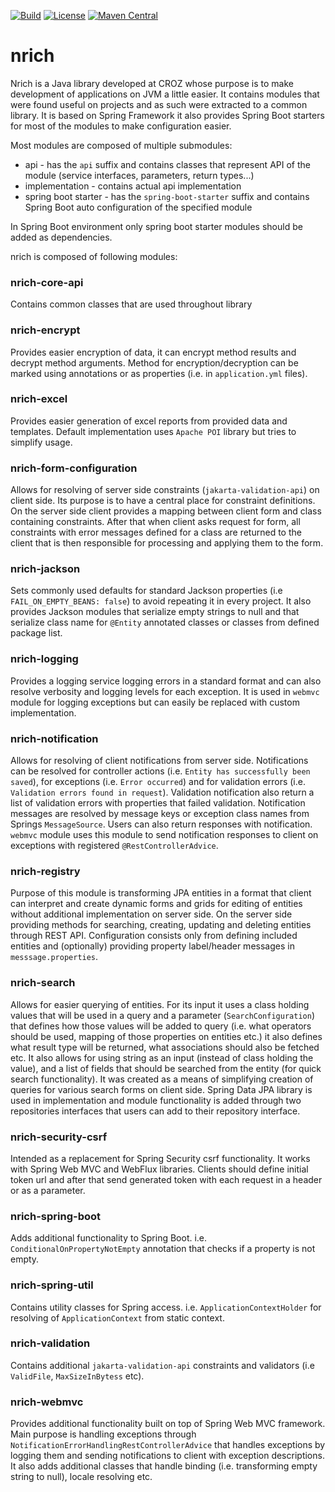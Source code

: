 [![Build](https://github.com/croz-ltd/nrich/actions/workflows/build.yml/badge.svg?branch=master)](https://github.com/croz-ltd/nrich/actions/workflows/build.yml)
[![License](https://img.shields.io/github/license/croz-ltd/nrich?color=yellow&logo=apache)](https://github.com/croz-ltd/nrich/blob/master/LICENSE)
[![Maven Central](https://maven-badges.herokuapp.com/maven-central/net.croz.nrich/nrich-core-api/badge.svg?color=blue)](https://search.maven.org/search?q=net.croz.nrich)

# nrich

Nrich is a Java library developed at CROZ whose purpose is to make development of applications on JVM a little easier.
It contains modules that were found useful on projects and as such were extracted to a common library.
It is based on Spring Framework it also provides Spring Boot starters for most of the modules to make 
configuration easier.

Most modules are composed of multiple submodules: 

- api - has the `api` suffix and contains classes that represent API of the module (service interfaces, parameters, return types...)
- implementation - contains actual api implementation
- spring boot starter - has the `spring-boot-starter` suffix and contains Spring Boot auto configuration of the specified module 

In Spring Boot environment only spring boot starter modules should be added as dependencies.

nrich is composed of following modules:

### nrich-core-api
  
  Contains common classes that are used throughout library
  
### nrich-encrypt
   
   Provides easier encryption of data, it can encrypt method results and decrypt method arguments.
   Method for encryption/decryption can be marked using annotations or as properties (i.e. in `application.yml` files).
   
### nrich-excel

  Provides easier generation of excel reports from provided data and templates. Default implementation uses `Apache POI` library but tries to 
  simplify usage.

### nrich-form-configuration

  Allows for resolving of server side constraints (`jakarta-validation-api`) on client side. 
  Its purpose is to have a central place for constraint definitions. On the server side client provides a mapping between client form and class containing constraints. After that when client asks request for form, all constraints with error messages defined for a class are returned to the client
  that is then responsible for processing and applying them to the form.

### nrich-jackson

  Sets commonly used defaults for standard Jackson properties (i.e `FAIL_ON_EMPTY_BEANS: false`) to avoid repeating
  it in every project. It also provides Jackson modules that serialize empty strings to null and that serialize class name for `@Entity` annotated
  classes or classes from defined package list.

### nrich-logging

  Provides a logging service logging errors in a standard format and can also resolve verbosity and logging levels
  for each exception. It is used in `webmvc` module for logging exceptions but can easily be 
  replaced with custom implementation.

### nrich-notification

  Allows for resolving of client notifications from server side. Notifications can be resolved for controller actions (i.e. `Entity has successfully been saved`), 
  for exceptions (i.e. `Error occurred`) and for validation errors (i.e. `Validation errors found in request`). Validation notification also return a list of validation errors with properties that failed validation. 
  Notification messages are resolved by message keys or exception class names from Springs `MessageSource`.
  Users can also return responses with notification. `webmvc` module uses this module to send notification responses to client on exceptions with registered
  `@RestControllerAdvice`.
  
  
### nrich-registry

  Purpose of this module is transforming JPA entities in a format that client can interpret
  and create dynamic forms and grids for editing of entities without additional implementation
  on server side. On the server side providing methods for searching, creating, updating and deleting
  entities through REST API. Configuration consists only from defining included entities and (optionally) providing
  property label/header messages in `messsage.properties`.  


### nrich-search

  Allows for easier querying of entities. For its input it uses a class holding values that will be used
  in a query and a parameter (`SearchConfiguration`) that defines how those values will be added to query (i.e. what operators should be used, mapping of those properties on entities etc.) it also defines what result
  type will be returned, what associations should also be fetched etc. It also allows for using string as an input (instead of class holding the value), and a list of fields that should be searched from the entity (for quick search functionality).
  It was created as a means of simplifying creation of queries for various search forms on client side.
  Spring Data JPA library is used in implementation and module functionality is added through two repositories interfaces that users can add to their repository interface.
  
### nrich-security-csrf

   Intended as a replacement for Spring Security csrf functionality. It works with Spring Web MVC and WebFlux libraries. Clients should define initial token url and after that send generated
   token with each request in a header or as a parameter.

### nrich-spring-boot
   
   Adds additional functionality to Spring Boot. i.e. `ConditionalOnPropertyNotEmpty` annotation
   that checks if a property is not empty.
   
### nrich-spring-util
   
   Contains utility classes for Spring access. i.e. `ApplicationContextHolder` for resolving of `ApplicationContext`
   from static context. 

### nrich-validation
   
  Contains additional `jakarta-validation-api` constraints and validators (i.e `ValidFile`, `MaxSizeInBytess` etc).
  
### nrich-webmvc

  Provides additional functionality built on top of Spring Web MVC framework. Main purpose is handling exceptions through `NotificationErrorHandlingRestControllerAdvice` that 
  handles exceptions by logging them and sending notifications to client with exception descriptions.
  It also adds additional classes that handle binding (i.e. transforming empty string to null), locale resolving etc.
